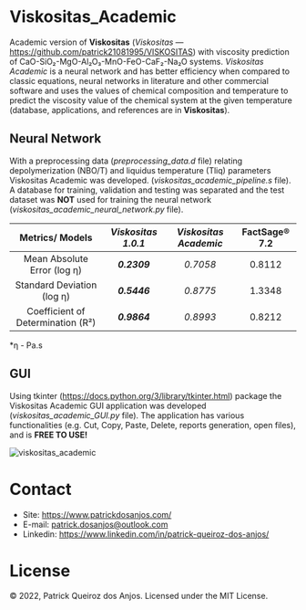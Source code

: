 # Viskositas_Academic

Academic version of **Viskositas** (_Viskositas_ — https://github.com/patrick21081995/VISKOSITAS) with viscosity prediction of CaO-SiO₂-MgO-Al₂O₃-MnO-FeO-CaF₂-Na₂O systems. _Viskositas Academic_ is a neural network and has better efficiency when compared to classic equations, neural networks in literature and other commercial software and uses the values of chemical composition and temperature to predict the viscosity value of the chemical system at the given temperature (database, applications, and references are in **Viskositas**).

## Neural Network

With a preprocessing data (_preprocessing_data.d_ file) relating depolymerization (NBO/T) and liquidus temperature (Tliq) parameters Viskositas Academic was developed. (_viskositas_academic_pipeline.s_ file). A database for training, validation and testing was separated and the test dataset was **NOT** used for training the neural network (_viskositas_academic_neural_network.py_ file).

| Metrics/ Models | **_Viskositas 1.0.1_** | _Viskositas Academic_ | FactSage® 7.2 |
| :---: | :---: | :---: | :---: |
|  Mean Absolute Error (log η) | **_0.2309_** | _0.7058_ | 0.8112 |
| Standard Deviation (log η) | **_0.5446_** | _0.8775_ | 1.3348 |
| Coefficient of Determination (R²) | **_0.9864_** | _0.8993_ | 0.8212 |

*η - Pa.s

## GUI

Using tkinter (https://docs.python.org/3/library/tkinter.html) package the Viskositas Academic GUI application was developed (_viskositas_academic_GUI.py_ file). The application has various functionalities (e.g. Cut, Copy, Paste, Delete, reports generation, open files), and is **FREE TO USE!**

![viskositas_academic](https://user-images.githubusercontent.com/72185214/158088442-cd6e7ec9-252e-455c-8022-b3c8f08ad77c.png)

# Contact

- Site: https://www.patrickdosanjos.com/
- E-mail: patrick.dosanjos@outlook.com
- Linkedin: https://www.linkedin.com/in/patrick-queiroz-dos-anjos/

# License

© 2022, Patrick Queiroz dos Anjos. Licensed under the MIT License.
